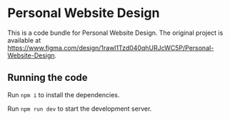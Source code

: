 
  # Personal Website Design

  This is a code bundle for Personal Website Design. The original project is available at https://www.figma.com/design/1rawl1Tzd040qhURJcWC5P/Personal-Website-Design.

  ## Running the code

  Run `npm i` to install the dependencies.

  Run `npm run dev` to start the development server.
  